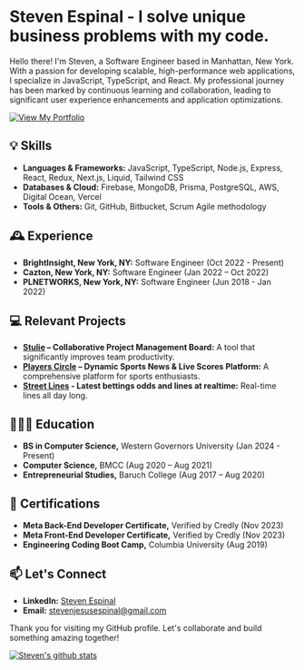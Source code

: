 # Steven Espinal - I solve unique business problems with my code.

<!--
**stevenespinal/stevenespinal** is a ✨ _special_ ✨ repository because its `README.md` (this file) appears on your GitHub profile.

Here are some ideas to get you started:

- 🔭 I’m currently working on ...
- 🌱 I’m currently learning ...
- 👯 I’m looking to collaborate on ...
- 🤔 I’m looking for help with ...
- 💬 Ask me about ...
- 📫 How to reach me: ...
- 😄 Pronouns: ...
- ⚡ Fun fact: ...
![Steven Espinal](logo.svg "Title")
-->

Hello there! I'm Steven, a Software Engineer based in Manhattan, New York. With a passion for developing scalable, high-performance web applications, I specialize in JavaScript, TypeScript, and React. My professional journey has been marked by continuous learning and collaboration, leading to significant user experience enhancements and application optimizations.

<a href="https://stevenespinal.com" target="_blank"><img src="https://img.shields.io/badge/-View%20My%20Portfolio-blue?style=for-the-badge&logo=github&logoColor=white" alt="View My Portfolio"></a>


## 💡 Skills

- **Languages & Frameworks:** JavaScript, TypeScript, Node.js, Express, React, Redux, Next.js, Liquid, Tailwind CSS
- **Databases & Cloud:** Firebase, MongoDB, Prisma, PostgreSQL, AWS, Digital Ocean, Vercel
- **Tools & Others:** Git, GitHub, Bitbucket, Scrum Agile methodology

## 🕰️ Experience

- **BrightInsight, New York, NY:** Software Engineer (Oct 2022 - Present)
- **Cazton, New York, NY:** Software Engineer (Jan 2022 – Oct 2022)
- **PLNETWORKS, New York, NY:** Software Engineer (Jun 2018 - Jan 2022)

## 💻 Relevant Projects
- **[Stulie](https://stulie.com) – Collaborative Project Management Board:** A tool that significantly improves team productivity.
- **[Players Circle](https://iloveto.bet) – Dynamic Sports News & Live Scores Platform:** A comprehensive platform for sports enthusiasts.
- **[Street Lines](https://streetlines.bet) - Latest bettings odds and lines at realtime:** Real-time lines all day long.
  
## 👨🏻‍🎓 Education

- **BS in Computer Science,** Western Governors University (Jan 2024 - Present)
- **Computer Science,** BMCC (Aug 2020 – Aug 2021)
- **Entrepreneurial Studies,** Baruch College (Aug 2017 – Aug 2020)

## 📃 Certifications

- **Meta Back-End Developer Certificate,** Verified by Credly (Nov 2023)
- **Meta Front-End Developer Certificate,** Verified by Credly (Nov 2023)
- **Engineering Coding Boot Camp,** Columbia University (Aug 2019)

## 📫 Let's Connect

- **LinkedIn:** [Steven Espinal](https://www.linkedin.com/in/stevenespinal)
- **Email:** stevenjesusespinal@gmail.com

Thank you for visiting my GitHub profile. Let's collaborate and build something amazing together!


[![Steven's github stats](https://github-readme-stats.vercel.app/api?username=stevenespinal&count_private=true)](https://github.com/stevenespinal/github-readme-stats)
